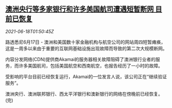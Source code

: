 <!--1623981662000-->
[澳洲央行等多家银行和许多美国航司遭遇短暂断网 目前已恢复](https://cn.reuters.com/article/banks-airlines-internet-outage-brief-061-idCNKCS2DU05K)
------

<div><i>2021-06-18T01:50:45Z</i></div><p>路透悉尼6月17日 - 澳洲和美国数十家金融机构与航空公司的网站周四短暂瘫痪，这是一周多以来由于重要的互联网基础设施出现故障而导致的第二次大规模断网。</p><p>内容分发网络(CDN)提供商Akamai的服务器相关故障阻碍了澳洲银行业者的服务，而许多美国航司，包括美国航空和西南航空，也报告经历了一小时的故障。</p><p>受影响的平台目前已经恢复运行，Akamai的一位发言人说，该公司正在“继续验证服务”。</p><p>澳洲央行、澳洲联邦银行、西太平洋银行和澳新银行的网络在傍晚前已经恢复。(完)</p>
